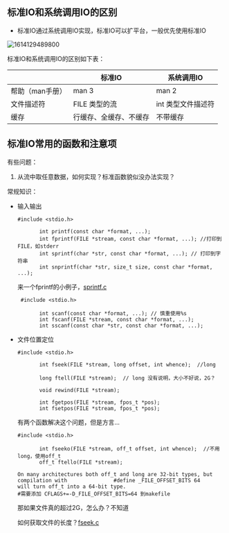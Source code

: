



## 标准IO和系统调用IO的区别

- 标准IO通过系统调用IO实现，标准IO可以扩平台，一般优先使用标准IO

![1614129489800](C:\Users\yangfeilong\yangfeiffei.github.io\lib\staticfile\linux-sys\1614129489800.png)

标准IO和系统调用IO的区别如下表：

|                 | 标准IO                 | 系统调用IO         |
| --------------- | ---------------------- | ------------------ |
| 帮助（man手册） | man 3                  | man 2              |
| 文件描述符      | FILE 类型的流          | int 类型文件描述符 |
| 缓存            | 行缓存、全缓存、不缓存 | 不带缓存           |



## 标准IO常用的函数和注意项

有些问题：

1. 从流中取任意数据，如何实现？标准函数貌似没办法实现？





常规知识：

- 输入输出

  ```
  #include <stdio.h>
  
         int printf(const char *format, ...);
         int fprintf(FILE *stream, const char *format, ...); //打印到FILE，如stderr
         int sprintf(char *str, const char *format, ...); // 打印到字符串
         int snprintf(char *str, size_t size, const char *format, ...); 
  ```

  来一个fprintf的小例子，[sprintf.c](/lib/staticfile/linux-sys/sprintf.c)

  ```
   #include <stdio.h>
  
         int scanf(const char *format, ...); // 慎重使用%s
         int fscanf(FILE *stream, const char *format, ...);
         int sscanf(const char *str, const char *format, ...);
  
  ```

  

- 文件位置定位

  ```
  #include <stdio.h>
  
         int fseek(FILE *stream, long offset, int whence);  //long  
  
         long ftell(FILE *stream);  // long 没有说明，大小不好说，2G？
  
         void rewind(FILE *stream);
  
         int fgetpos(FILE *stream, fpos_t *pos);
         int fsetpos(FILE *stream, fpos_t *pos);
  
  ```

  有两个函数解决这个问题，但是方言...

  ```
  #include <stdio.h>
  
         int fseeko(FILE *stream, off_t offset, int whence);  //不用long，使用off_t
         off_t ftello(FILE *stream);
         
  On many architectures both off_t and long are 32-bit types, but compilation with               #define _FILE_OFFSET_BITS 64
  will turn off_t into a 64-bit type.
  #需要添加 CFLAGS+=-D_FILE_OFFSET_BITS=64 到makefile
  ```

  那如果文件真的超过2G，怎么办？不知道

  如何获取文件的长度？[fseek.c](/lib/staticfile/linux-sys/fseek.c)

  

  





















































